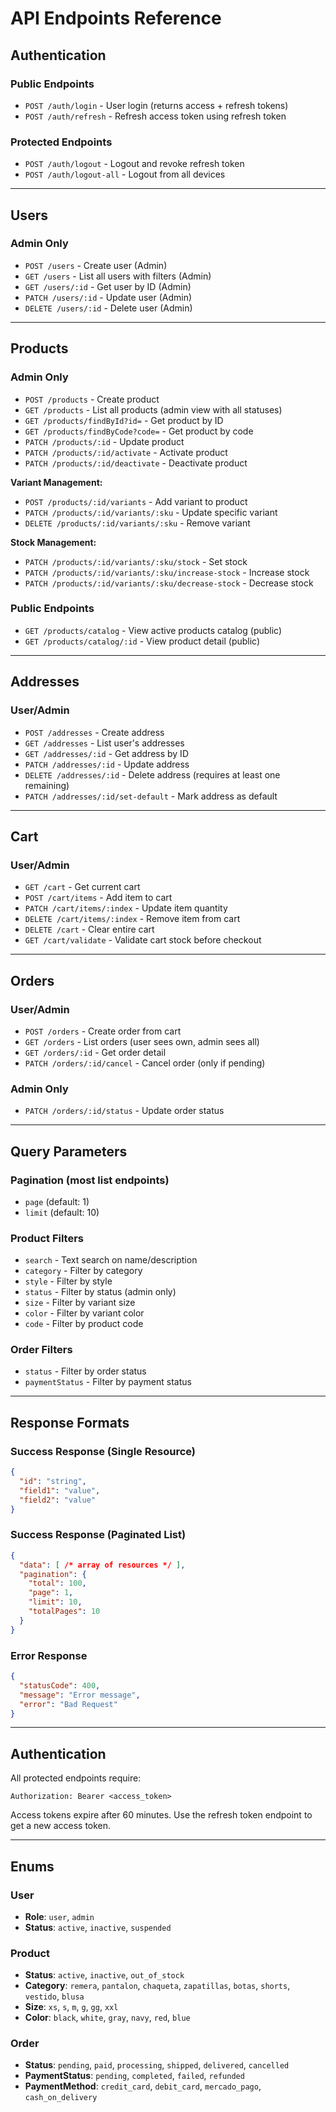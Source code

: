 # API Endpoints Reference

## Authentication

### Public Endpoints
- `POST /auth/login` - User login (returns access + refresh tokens)
- `POST /auth/refresh` - Refresh access token using refresh token

### Protected Endpoints
- `POST /auth/logout` - Logout and revoke refresh token
- `POST /auth/logout-all` - Logout from all devices

---

## Users

### Admin Only
- `POST /users` - Create user (Admin)
- `GET /users` - List all users with filters (Admin)
- `GET /users/:id` - Get user by ID (Admin)
- `PATCH /users/:id` - Update user (Admin)
- `DELETE /users/:id` - Delete user (Admin)

---

## Products

### Admin Only
- `POST /products` - Create product
- `GET /products` - List all products (admin view with all statuses)
- `GET /products/findById?id=` - Get product by ID
- `GET /products/findByCode?code=` - Get product by code
- `PATCH /products/:id` - Update product
- `PATCH /products/:id/activate` - Activate product
- `PATCH /products/:id/deactivate` - Deactivate product

**Variant Management:**
- `POST /products/:id/variants` - Add variant to product
- `PATCH /products/:id/variants/:sku` - Update specific variant
- `DELETE /products/:id/variants/:sku` - Remove variant

**Stock Management:**
- `PATCH /products/:id/variants/:sku/stock` - Set stock
- `PATCH /products/:id/variants/:sku/increase-stock` - Increase stock
- `PATCH /products/:id/variants/:sku/decrease-stock` - Decrease stock

### Public Endpoints
- `GET /products/catalog` - View active products catalog (public)
- `GET /products/catalog/:id` - View product detail (public)

---

## Addresses

### User/Admin
- `POST /addresses` - Create address
- `GET /addresses` - List user's addresses
- `GET /addresses/:id` - Get address by ID
- `PATCH /addresses/:id` - Update address
- `DELETE /addresses/:id` - Delete address (requires at least one remaining)
- `PATCH /addresses/:id/set-default` - Mark address as default

---

## Cart

### User/Admin
- `GET /cart` - Get current cart
- `POST /cart/items` - Add item to cart
- `PATCH /cart/items/:index` - Update item quantity
- `DELETE /cart/items/:index` - Remove item from cart
- `DELETE /cart` - Clear entire cart
- `GET /cart/validate` - Validate cart stock before checkout

---

## Orders

### User/Admin
- `POST /orders` - Create order from cart
- `GET /orders` - List orders (user sees own, admin sees all)
- `GET /orders/:id` - Get order detail
- `PATCH /orders/:id/cancel` - Cancel order (only if pending)

### Admin Only
- `PATCH /orders/:id/status` - Update order status

---

## Query Parameters

### Pagination (most list endpoints)
- `page` (default: 1)
- `limit` (default: 10)

### Product Filters
- `search` - Text search on name/description
- `category` - Filter by category
- `style` - Filter by style
- `status` - Filter by status (admin only)
- `size` - Filter by variant size
- `color` - Filter by variant color
- `code` - Filter by product code

### Order Filters
- `status` - Filter by order status
- `paymentStatus` - Filter by payment status

---

## Response Formats

### Success Response (Single Resource)
```json
{
  "id": "string",
  "field1": "value",
  "field2": "value"
}
```

### Success Response (Paginated List)
```json
{
  "data": [ /* array of resources */ ],
  "pagination": {
    "total": 100,
    "page": 1,
    "limit": 10,
    "totalPages": 10
  }
}
```

### Error Response
```json
{
  "statusCode": 400,
  "message": "Error message",
  "error": "Bad Request"
}
```

---

## Authentication

All protected endpoints require:
```
Authorization: Bearer <access_token>
```

Access tokens expire after 60 minutes. Use the refresh token endpoint to get a new access token.

---

## Enums

### User
- **Role**: `user`, `admin`
- **Status**: `active`, `inactive`, `suspended`

### Product
- **Status**: `active`, `inactive`, `out_of_stock`
- **Category**: `remera`, `pantalon`, `chaqueta`, `zapatillas`, `botas`, `shorts`, `vestido`, `blusa`
- **Size**: `xs`, `s`, `m`, `g`, `gg`, `xxl`
- **Color**: `black`, `white`, `gray`, `navy`, `red`, `blue`

### Order
- **Status**: `pending`, `paid`, `processing`, `shipped`, `delivered`, `cancelled`
- **PaymentStatus**: `pending`, `completed`, `failed`, `refunded`
- **PaymentMethod**: `credit_card`, `debit_card`, `mercado_pago`, `cash_on_delivery`
